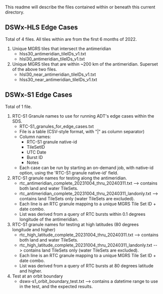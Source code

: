 This readme will describe the files contained within or beneath this current directory.

## DSWx-HLS Edge Cases
Total of 4 files.  All tiles within are from the first 6 months of 2022.
1. Unique MGRS tiles that intersect the antimeridian
   - hlss30_antimeridian_tileIDs_v1.txt
   - hlsl30_antimeridian_tileIDs_v1.txt
2. Unique MGRS tiles that are within ~200 km of the antimeridian.  Superset of the above two files.
   - hlsl30_near_antimeridian_tileIDs_v1.txt
   - hlss30_near_antimeridian_tileIDs_v1.txt


## DSWx-S1 Edge Cases
Total of 1 file.
1. RTC-S1 Granule names to use for running ADT's edge cases within the SDS.
   - RTC-S1_granules_for_edge_cases.txt
   - File is a table (CSV-style format, with "|" as column separator)
   - Column names:
     - RTC-S1 granule native-id
     - TileSetID
     - UTC Date
     - Burst ID
     - Notes
   - Each case can be run by starting an on-demand job, with native-id option, using the 'RTC-S1 granule native-id' field.
2. RTC-S1 granule names for testing along the antimeridian.
   - rtc_antimeridian_complete_20231004_thru_20240311.txt --> contains both land and water TileSets.
   - rtc_antimeridian_complete_20231004_thru_20240311_landonly.txt --> contains land TileSets only (water TileSets are excluded).
   - Each line is an RTC granule mapping to a unique MGRS Tile Set ID + date combo.
   - List was derived from a query of RTC bursts within 0.1 degrees longitude of the antimeridian.
3. RTC-S1 granule names for testing at high latitudes (80 degrees longitude and higher)
   - rtc_high_latitude_complete_20231004_thru_20240311.txt --> contains both land and water TileSets.
   - rtc_high_latitude_complete_20231004_thru_20240311_landonly.txt --> contains land TileSets only (water TileSets are excluded).
   - Each line is an RTC granule mapping to a unique MGRS Tile Set ID + date combo.
   - List was derived from a query of RTC bursts at 80 degrees latitude and higher.
4. Test at an orbit boundary
   - dswx-s1_orbit_boundary_test.txt --> contains a datetime range to use in the test, and the expected results.
